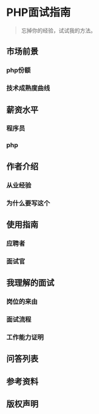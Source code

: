 # PHP面试指南

> 忘掉你的经验，试试我的方法。

## 市场前景

### php份额

### 技术成熟度曲线

## 薪资水平

### 程序员

### php

## 作者介绍

### 从业经验

### 为什么要写这个

## 使用指南

### 应聘者

### 面试官

## 我理解的面试

### 岗位的来由

### 面试流程

### 工作能力证明

## 问答列表

## 参考资料

## 版权声明
